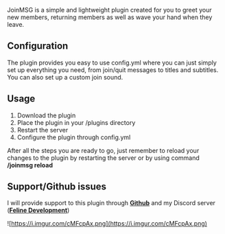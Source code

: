JoinMSG is a simple and lightweight plugin created for you to greet your new members, returning members as well as wave your hand when they leave.

## Configuration
The plugin provides you easy to use config.yml where you can just simply set up everything you need, from join/quit messages to titles and subtitles. You can also set up a custom join sound.
## **Usage**

1. Download the plugin
1. Place the plugin in your /plugins directory
1. Restart the server
1. Configure the plugin through config.yml

After all the steps you are ready to go, just remember to reload your changes to the plugin by restarting the server or by using command **/joinmsg reload**

## Support/Github issues
I will provide support to this plugin through **[Github]('https://github.com/NotTrixxie/JoinMSG/issues')** and my Discord server (**[Feline Development]('https://discord.gg/46x3XN3zDF')**)

![https://i.imgur.com/cMFcpAx.png](https://i.imgur.com/cMFcpAx.png)
